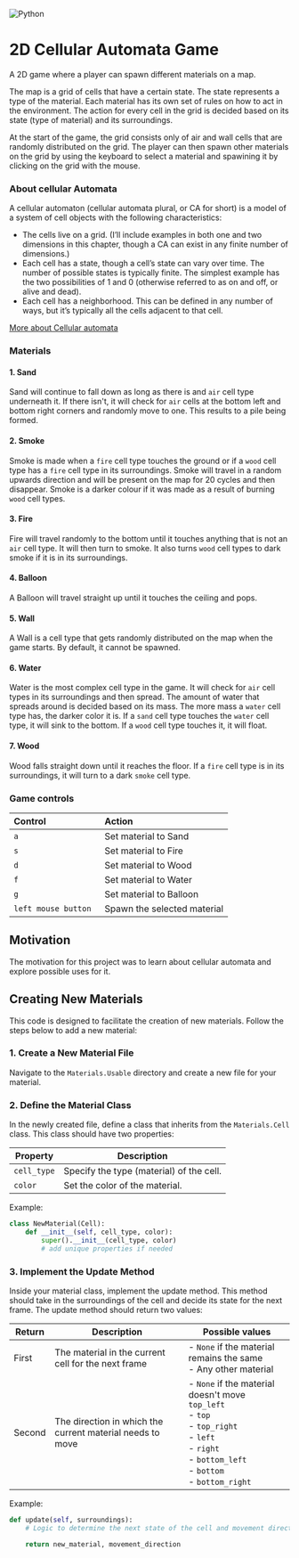 ![Python](https://img.shields.io/badge/python-3670A0?style=for-the-badge&logo=python&logoColor=ffdd54)

# 2D Cellular Automata Game

A 2D game where a player can spawn different materials on a map.

The map is a grid of cells that have a certain state. The state represents a type of the material. Each material has its own set of rules on how to act in the environment. The action for every cell in the grid is decided based on its state (type of material) and its surroundings. 

At the start of the game, the grid consists only of air and wall cells that are randomly distributed on the grid. The player can then spawn other materials on the grid by using the keyboard to select a material and spawining it by clicking on the grid with the mouse.

### About cellular Automata

A cellular automaton (cellular automata plural, or CA for short) is a model of a system of cell objects with the following characteristics:

 - The cells live on a grid. (I’ll include examples in both one and two dimensions in this chapter, though a CA can exist in any finite number of dimensions.)
 - Each cell has a state, though a cell’s state can vary over time. The number of possible states is typically finite. The simplest example has the two possibilities of 1 and 0 (otherwise referred to as on and off, or alive and dead).
 - Each cell has a neighborhood. This can be defined in any number of ways, but it’s typically all the cells adjacent to that cell.

[More about Cellular automata](https://natureofcode.com/cellular-automata/#what-is-a-cellular-automaton)

### Materials
####  1. Sand
Sand will continue to fall down as long as there is and `air` cell type underneath it. If there isn't, it will check for `air` cells at the bottom left and bottom right corners and randomly move to one. This results to a pile being formed.

#### 2. Smoke
Smoke is made when a `fire` cell type touches the ground or if a `wood` cell type has a `fire` cell type in its surroundings. Smoke will travel in a random upwards direction and will be present on the map for 20 cycles and then disappear. Smoke is a darker colour if it was made as a result of burning `wood` cell types.

#### 3. Fire
Fire will travel randomly to the bottom until it touches anything that is not an `air` cell type. It will then turn to smoke. It also turns `wood` cell types to dark smoke if it is in its surroundings.

#### 4. Balloon
A Balloon will travel straight up until it touches the ceiling and pops.

#### 5. Wall
A Wall is a cell type that gets randomly distributed on the map when the game starts. By default, it cannot be spawned.

#### 6. Water
Water is the most complex cell type in the game. It will check for `air` cell types in its surroundings and then spread. The amount of water that spreads around is decided based on its mass. The more mass a `water` cell type has, the darker color it is. If a `sand` cell type touches the `water` cell type, it will sink to the bottom. If a `wood` cell type touches it, it will float. 

#### 7. Wood
Wood falls straight down until it reaches the floor. If a `fire` cell type is in its surroundings, it will turn to a dark `smoke` cell type.

### Game controls

| Control               | Action                       |
| :-------------------- | :--------------------------- |
| `a`                   |  Set material to Sand        |
| `s `                  |  Set material to Fire        |
| `d `                  |  Set material to Wood        |
| `f `                  |  Set material to Water       |
| `g `                  |  Set material to Balloon     |
| `left mouse button `  |  Spawn the selected material |

## Motivation

The motivation for this project was to learn about cellular automata and explore possible uses for it.


## Creating New Materials

This code is designed to facilitate the creation of new materials. Follow the steps below to add a new material:

### 1. Create a New Material File

Navigate to the `Materials.Usable` directory and create a new file for your material.

### 2. Define the Material Class

In the newly created file, define a class that inherits from the `Materials.Cell` class. This class should have two properties:

| Property    | Description                              |
|-------------|----------------------------------------- |
| `cell_type` | Specify the type (material) of the cell. |
| `color`     | Set the color of the material.           |

Example:
```python
class NewMaterial(Cell):
    def __init__(self, cell_type, color):
        super().__init__(cell_type, color)
        # add unique properties if needed
```

### 3. Implement the Update Method
Inside your material class, implement the update method. This method should take in the surroundings of the cell and decide its state for the next frame. The update method should return two values:


| Return    | Description                                               | Possible values                                                                                                                                               |
|-----------|---------------------------------------------------------- |-------------------------------------------------------------------------------------------------------------------------------------------------------------- |
| First     | The material in the current cell for the next frame       | - `None` if the material remains the same<br>- Any other material                                                                                             |
| Second    | The direction in which the current material needs to move | - `None` if the material doesn't move <br>`top_left`<br>- `top`<br>- `top_right`<br>- `left`<br>- `right`<br>- `bottom_left`<br>- `bottom`<br>- `bottom_right`|

Example:
```python
def update(self, surroundings):
    # Logic to determine the next state of the cell and movement direction

    return new_material, movement_direction
```
